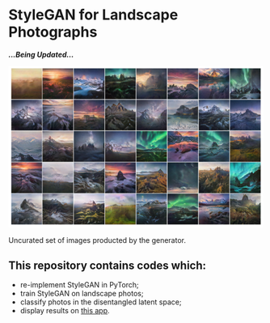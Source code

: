 # StyleGAN for Landscape Photographs

***...Being Updated...***



![image](https://github.com/hejj16/Landscape-StyleGAN/blob/main/result.png)
              
Uncurated set of images producted by the generator.


## This repository contains codes which:
- re-implement StyleGAN in PyTorch;
- train StyleGAN on landscape photos;
- classify photos in the disentangled latent space;
- display results on [this app](https://taking-non-existing-photos.herokuapp.com/).










